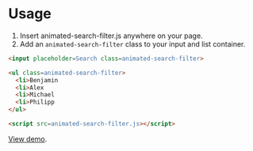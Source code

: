 # Usage

1. Insert animated-search-filter.js anywhere on your page.
2. Add an `animated-search-filter` class to your input and list container.

```html
<input placeholder=Search class=animated-search-filter>

<ul class=animated-search-filter>
  <li>Benjamin
  <li>Alex
  <li>Michael
  <li>Philipp
</ul>

<script src=animated-search-filter.js></script>
```
[View demo](http://playground.deaxon.com/js/animated-search-filter/).
